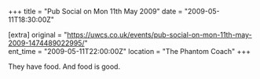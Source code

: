 +++
title = "Pub Social on Mon 11th May 2009"
date = "2009-05-11T18:30:00Z"

[extra]
original = "https://uwcs.co.uk/events/pub-social-on-mon-11th-may-2009-1474489022995/"    
ent_time = "2009-05-11T22:00:00Z"
location = "The Phantom Coach"
+++

They have food. And food is good.

